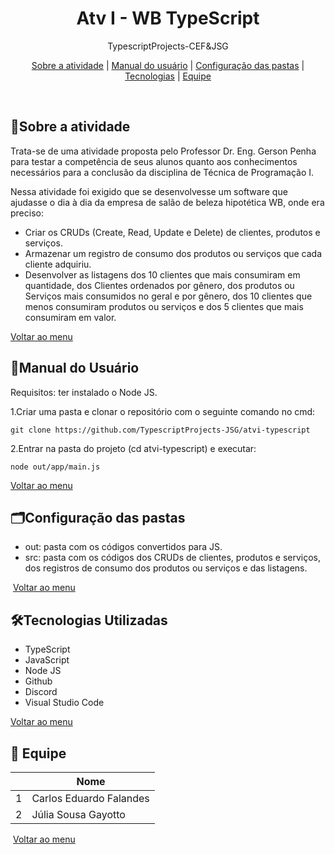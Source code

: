 <div align="center" id="menu">
    <h1>Atv I - WB TypeScript</h1>
    <p> TypescriptProjects-CEF&JSG </p>
    <p>
    <a href="#sobre">Sobre a atividade</a> | 
    <a href="#manual">Manual do usuário</a> |
    <a href="#pastas">Configuração das pastas</a> | 
  	<a href="#tecnologias">Tecnologias</a> |
    <a href="#equipe">Equipe</a>
</p>
</div>

<br>

<h2 id="sobre">📝Sobre a atividade</h2>

<p>Trata-se de uma atividade proposta pelo Professor Dr. Eng. Gerson Penha para testar a competência de seus alunos quanto aos conhecimentos necessários para a conclusão da disciplina de Técnica de Programação I. </p>

<p>Nessa atividade foi exigido que se desenvolvesse um software que ajudasse o dia à dia da empresa de salão de beleza hipotética WB, onde era preciso:
</p>
<ul>
    <li>Criar os CRUDs (Create, Read, Update e Delete) de clientes, produtos  e serviços.</li>
    <li>Armazenar um registro de consumo dos produtos ou serviços que cada cliente adquiriu.</li>
    <li>Desenvolver as listagens dos 10 clientes que mais consumiram em quantidade, dos Clientes ordenados por gênero, dos produtos ou Serviços mais consumidos no geral e por gênero, dos 10 clientes que menos consumiram produtos ou serviços e dos 5 clientes que mais consumiram em valor.</li>
</ul> 



<a href="#menu">Voltar ao menu </a>



<h2 id="manual"> 📜Manual do Usuário </h2>

Requisitos: ter instalado o Node JS.

1.Criar uma pasta e clonar o repositório com o seguinte comando no cmd: </li>

```
git clone https://github.com/TypescriptProjects-JSG/atvi-typescript
```

2.Entrar na pasta do projeto (cd atvi-typescript) e executar:

```
node out/app/main.js
```

<a href="#menu">Voltar ao menu </a>



<h2 id="pastas"> 🗂Configuração das pastas</h2>

<ul>
    <li> out: pasta com os códigos convertidos para JS.</li>
    <li> src: pasta com os códigos dos CRUDs de clientes, produtos e serviços, dos registros de consumo dos produtos ou serviços e das listagens.  </li>
</ul>

 <a href="#menu">Voltar ao menu </a>



<h2 id="tecnologias">🛠Tecnologias Utilizadas</h2>

<ul> 
    <li> TypeScript</li>
    <li> JavaScript </li>
    <li> Node JS </li>
    <li> Github </li>
    <li> Discord </li>
    <li> Visual Studio Code</li>
</ul>

<a href="#menu">Voltar ao menu</a>



<h2 id="equipe">👥 Equipe</h2>

|      | Nome                    |
| ---- | ----------------------- |
| 1    | Carlos Eduardo Falandes |
| 2    | Júlia Sousa Gayotto     |

 <a href="#menu">Voltar ao menu </a>


